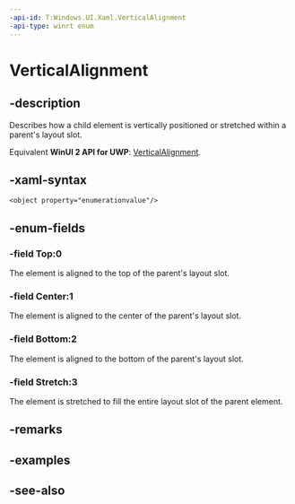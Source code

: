 ```yaml
---
-api-id: T:Windows.UI.Xaml.VerticalAlignment
-api-type: winrt enum
---
```


<!-- Enumeration syntax
public enum Windows.UI.Xaml.VerticalAlignment : int
-->

# VerticalAlignment

## -description
Describes how a child element is vertically positioned or stretched within a parent's layout slot.

Equivalent **WinUI 2 API for UWP**: [VerticalAlignment](/windows/winui/api/microsoft.ui.xaml.verticalalignment).

## -xaml-syntax
```xaml
<object property="enumerationvalue"/>
```


## -enum-fields
### -field Top:0
The element is aligned to the top of the parent's layout slot.

### -field Center:1
The element is aligned to the center of the parent's layout slot.

### -field Bottom:2
The element is aligned to the bottom of the parent's layout slot.

### -field Stretch:3
The element is stretched to fill the entire layout slot of the parent element.


## -remarks

## -examples

## -see-also
